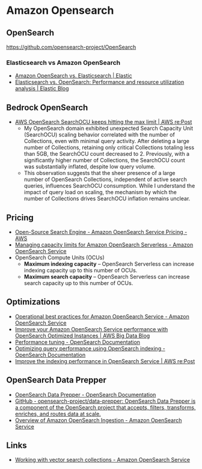 # Amazon Opensearch

## OpenSearch

https://github.com/opensearch-project/OpenSearch

### Elasticsearch vs Amazon OpenSearch

- [Amazon OpenSearch vs. Elasticsearch | Elastic](https://www.elastic.co/amazon-opensearch-service)
- [Elasticsearch vs. OpenSearch: Performance and resource utilization analysis | Elastic Blog](https://www.elastic.co/blog/elasticsearch-opensearch-performance-gap)

## Bedrock OpenSearch

- [AWS OpenSearch SearchOCU keeps hitting the max limit \| AWS re:Post](https://repost.aws/questions/QUZt2O6WZ3QO6Ie03yTPKsgQ/aws-opensearch-searchocu-keeps-hitting-the-max-limit)
	- My OpenSearch domain exhibited unexpected Search Capacity Unit (SearchOCU) scaling behavior correlated with the number of Collections, even with minimal query activity. After deleting a large number of Collections, retaining only critical Collections totaling less than 5GB, the SearchOCU count decreased to 2. Previously, with a significantly higher number of Collections, the SearchOCU count was substantially inflated, despite low query volume.
	- This observation suggests that the sheer presence of a large number of OpenSearch Collections, independent of active search queries, influences SearchOCU consumption. While I understand the impact of query load on scaling, the mechanism by which the number of Collections drives SearchOCU inflation remains unclear.

## Pricing

- [Open-Source Search Engine - Amazon OpenSearch Service Pricing - AWS](https://aws.amazon.com/opensearch-service/pricing/)
- [Managing capacity limits for Amazon OpenSearch Serverless - Amazon OpenSearch Service](https://docs.aws.amazon.com/opensearch-service/latest/developerguide/serverless-scaling.html)
- OpenSearch Compute Units (OCUs)
	- **Maximum indexing capacity** – OpenSearch Serverless can increase indexing capacity up to this number of OCUs.
	- **Maximum search capacity** – OpenSearch Serverless can increase search capacity up to this number of OCUs.

## Optimizations

- [Operational best practices for Amazon OpenSearch Service - Amazon OpenSearch Service](https://docs.aws.amazon.com/opensearch-service/latest/developerguide/bp.html)
- [Improve your Amazon OpenSearch Service performance with OpenSearch Optimized Instances \| AWS Big Data Blog](https://aws.amazon.com/blogs/big-data/improve-your-amazon-opensearch-service-performance-with-opensearch-optimized-instances/)
- [Performance tuning - OpenSearch Documentation](https://opensearch.org/docs/latest/vector-search/performance-tuning/)
- [Optimizing query performance using OpenSearch indexing - OpenSearch Documentation](https://opensearch.org/docs/latest/dashboards/management/accelerate-external-data/)
- [Improve the indexing performance in OpenSearch Service \| AWS re:Post](https://repost.aws/knowledge-center/opensearch-indexing-performance)

## OpenSearch Data Prepper

- [OpenSearch Data Prepper - OpenSearch Documentation](https://opensearch.org/docs/latest/data-prepper/)
- [GitHub - opensearch-project/data-prepper: OpenSearch Data Prepper is a component of the OpenSearch project that accepts, filters, transforms, enriches, and routes data at scale.](https://github.com/opensearch-project/data-prepper)
- [Overview of Amazon OpenSearch Ingestion - Amazon OpenSearch Service](https://docs.aws.amazon.com/opensearch-service/latest/developerguide/ingestion.html)

## Links

- [Working with vector search collections - Amazon OpenSearch Service](https://docs.aws.amazon.com/opensearch-service/latest/developerguide/serverless-vector-search.html)
